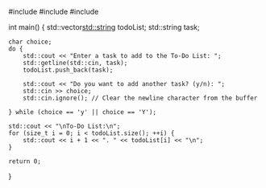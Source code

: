 #include <iostream>
#include <vector>
#include <string>

int main() {
    std::vector<std::string> todoList;
    std::string task;
    
    char choice;
    do {
        std::cout << "Enter a task to add to the To-Do List: ";
        std::getline(std::cin, task);
        todoList.push_back(task);
        
        std::cout << "Do you want to add another task? (y/n): ";
        std::cin >> choice;
        std::cin.ignore(); // Clear the newline character from the buffer
        
    } while (choice == 'y' || choice == 'Y');
    
    std::cout << "\nTo-Do List:\n";
    for (size_t i = 0; i < todoList.size(); ++i) {
        std::cout << i + 1 << ". " << todoList[i] << "\n";
    }
    
    return 0;
}
